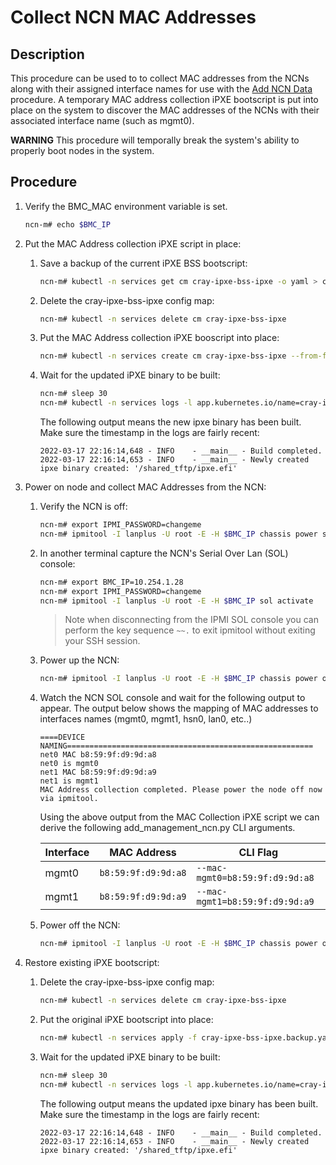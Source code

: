 # Collect NCN MAC Addresses

## Description
This procedure can be used to to collect MAC addresses from the NCNs along with their assigned interface names for use with the [Add NCN Data](Add_NCN_Data.md) procedure. A temporary MAC address collection iPXE bootscript is put into place on the system to discover the MAC addresses of the NCNs with their associated interface name (such as mgmt0).

**WARNING** This procedure will temporally break the system's ability to properly boot nodes in the system.

## Procedure
1.  Verify the BMC_MAC environment variable is set.
    ```bash
    ncn-m# echo $BMC_IP
    ```

2.  Put the MAC Address collection iPXE script in place:
    1.  Save a backup of the current iPXE BSS bootscript:
        ```bash
        ncn-m# kubectl -n services get cm cray-ipxe-bss-ipxe -o yaml > cray-ipxe-bss-ipxe.backup.yaml
        ```

    2.  Delete the cray-ipxe-bss-ipxe config map:
        ```bash
        ncn-m# kubectl -n services delete cm cray-ipxe-bss-ipxe
        ```
    
    3.  Put the MAC Address collection iPXE booscript into place:
        ```bash
        ncn-m# kubectl -n services create cm cray-ipxe-bss-ipxe --from-file=bss.ipxe=/usr/share/doc/csm/scripts/operations/node_management/Add_Remove_Replace_NCNs/mac_collection_script.ipxe
        ```
    
    4.  Wait for the updated iPXE binary to be built:
        ```bash
        ncn-m# sleep 30
        ncn-m# kubectl -n services logs -l app.kubernetes.io/name=cray-ipxe -c cray-ipxe -f
        ```

        The following output means the new ipxe binary has been built. Make sure the timestamp in the logs are fairly recent:
        ```
        2022-03-17 22:16:14,648 - INFO    - __main__ - Build completed.
        2022-03-17 22:16:14,653 - INFO    - __main__ - Newly created ipxe binary created: '/shared_tftp/ipxe.efi'
        ```

3.  Power on node and collect MAC Addresses from the NCN:
    1.  Verify the NCN is off:
        ```bash
        ncn-m# export IPMI_PASSWORD=changeme
        ncn-m# ipmitool -I lanplus -U root -E -H $BMC_IP chassis power status
        ```

    2.  In another terminal capture the NCN's Serial Over Lan (SOL) console:
        ```bash
        ncn-m# export BMC_IP=10.254.1.28
        ncn-m# export IPMI_PASSWORD=changeme
        ncn-m# ipmitool -I lanplus -U root -E -H $BMC_IP sol activate
        ```

        > Note when disconnecting from the IPMI SOL console you can perform the key sequence `~~.` to exit ipmitool without exiting your SSH session. 

    3.  Power up the NCN:
        ```bash
        ncn-m# ipmitool -I lanplus -U root -E -H $BMC_IP chassis power on
        ```

    4.  Watch the NCN SOL console and wait for the following output to appear. The output below shows the mapping of MAC addresses to interfaces names (mgmt0, mgmt1, hsn0, lan0, etc..)
        ```
        ====DEVICE NAMING=======================================================
        net0 MAC b8:59:9f:d9:9d:a8
        net0 is mgmt0
        net1 MAC b8:59:9f:d9:9d:a9
        net1 is mgmt1
        MAC Address collection completed. Please power the node off now via ipmitool.
        ```

        Using the above output from the MAC Collection iPXE script we can derive the following add_management_ncn.py CLI arguments.

        | Interface | MAC Address         | CLI Flag
        | --------- | ------------------- | -------- 
        | mgmt0     | `b8:59:9f:d9:9d:a8` | `--mac-mgmt0=b8:59:9f:d9:9d:a8`
        | mgmt1     | `b8:59:9f:d9:9d:a9` | `--mac-mgmt1=b8:59:9f:d9:9d:a9`
        
    5.  Power off the NCN:
        ```bash
        ncn-m# ipmitool -I lanplus -U root -E -H $BMC_IP chassis power off
        ```

4. Restore existing iPXE bootscript:
   1.   Delete the cray-ipxe-bss-ipxe config map:
        ```bash
        ncn-m# kubectl -n services delete cm cray-ipxe-bss-ipxe
        ```
    
    1.  Put the original iPXE bootscript into place:
        ```bash
        ncn-m# kubectl -n services apply -f cray-ipxe-bss-ipxe.backup.yaml
        ```
    
    2.  Wait for the updated iPXE binary to be built:
        ```bash
        ncn-m# sleep 30
        ncn-m# kubectl -n services logs -l app.kubernetes.io/name=cray-ipxe -c cray-ipxe -f
        ```

        The following output means the updated ipxe binary has been built. Make sure the timestamp in the logs are fairly recent:
        ```
        2022-03-17 22:16:14,648 - INFO    - __main__ - Build completed.
        2022-03-17 22:16:14,653 - INFO    - __main__ - Newly created ipxe binary created: '/shared_tftp/ipxe.efi'
        ```